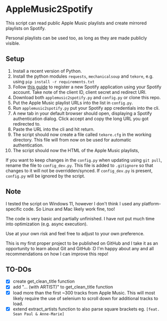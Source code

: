 # AppleMusic2Spotify

This script can read public Apple Music playlists and create mirrored playlists on Spotify.

Personal playlists can be used too, as long as they are made publicly visible.

## Setup

1. Install a recent version of Python.
2. Install the python modules `requests`, `mechanicalsoup` and `tekore`, e.g. using `pip install -r requirements.txt`
3. Follow [this guide](https://developer.spotify.com/documentation/web-api/concepts/apps) to register a new Spotify
   application using your Spotify account. Take note of the client ID, client secret and redirect URI.
4. Download both `applemusic2spotify.py` and `config.py` or clone this repo.
5. Put the Apple Music playlist URLs into the list in `config.py`.
6. Run `applemusic2spotify.py` put your Spotify app credentials into the cli.
7. A new tab in your default browser should open, displaying a Spotify authentication dialog. Click accept and copy the
   long URL you got redirected to.
8. Paste the URL into the cli and hit return.
9. The script should now create a file called `tekore.cfg` in the working directory. This file will from now on be used
   for automatic authentication.
10. The script should now the HTML of the Apple Music playlists,

If you want to keep changes in the `config.py` when updating using `git pull`, rename the file to `config_dev.py`. This
file is added to `.gitignore` so that changes to it will not be overridden/synced.
If `config_dev.py` is present, `config.py` will be ignored by the script.

## Note

I tested the script on Windows 11, however I don't think I used any platform-specific code. So Linux and Mac likely work
fine, too!

The code is very basic and partially unfinished. I have not put much time into optimization (e.g. async execution).

Use at your own risk and feel free to adjust to your own preference.

This is my first proper project to be published on GitHub and I take it as an opportunity to learn about Git and GitHub :D
I'm happy about any and all recommendations on how I can improve this repo!

## TO-DOs

- [x] create get_clean_title function
- [x] add "... (with ARTIST)" to get_clean_title function
- [x] load more than the first ~300 tracks from Apple Music. This will most likely require the use of selenium to scroll down for additional tracks to load.
- [x] extend extract_artists function to also parse square brackets eg. `[feat. Sean Paul & Anne-Marie]`
